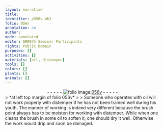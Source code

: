 ```yaml
---
layout: narrative
title: 
identifier: p056v_mb1
folio: 056v
annotation: no
author:
mode: annotated
editor: GR8975 Seminar Participants
rights: Public Domain
purposes: []
activities: []
materials: [oil, distemper]
tools: []
colors: []
plants: []
animals: []
---
```


 <div class="folio" align="center">- - - - - <a href="http://gallica.bnf.fr/ark:/12148/btv1b9059316c/f118.item" target="_blank"><img src="https://cu-mkp.github.io/GR8975-edition/assets/photo-icon.png" alt="folio image: " style="display:inline-block; margin-bottom:-3px;"/>056v</a> - - - - - </div> 
> *at left top margin of folio 056v*
> 
> Someone who operates with <span class="material">oil</span> will not work properly with <span class="material">distemper</span> if he has not been trained well during his youth. The manner of working is indeed very different because the brush point always has to be moisten for working with <span class="material">distemper</span>. While when one cleans the brush in some <span class="material">oil</span> to soften it, one should dry it well. Otherwise the work would drip and soon be damaged.
 